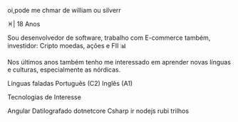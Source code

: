 oi,pode me chmar de william ou silverr

♓️| 18 Anos 

Sou desenvolvedor de software, trabalho com E-commerce também, investidor: Cripto moedas, ações e
FII 📊 

Nos últimos anos também tenho me interessado em aprender novas línguas e culturas, especialmente as nórdicas.

Línguas faladas
Português (C2)
Inglês (A1)

Tecnologias de Interesse

Angular Datilografado dotnetcore Csharp ir nodejs rubi trilhos
